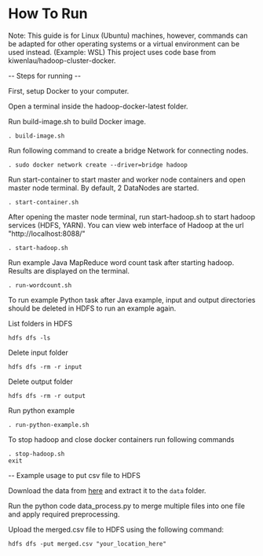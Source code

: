 # How To Run

Note: This guide is for Linux (Ubuntu) machines, however, commands can be adapted for other operating systems or a virtual environment can be used instead. (Example: WSL)
This project uses code base from kiwenlau/hadoop-cluster-docker.

-- Steps for running --

First, setup Docker to your computer.

Open a terminal inside the hadoop-docker-latest folder.

Run build-image.sh to build Docker image.
```
. build-image.sh
```

Run following command to create a bridge Network for connecting nodes.

```
. sudo docker network create --driver=bridge hadoop
```

Run start-container to start master and worker node containers and open master node terminal. By default, 2 DataNodes are started.

```
. start-container.sh
```

After opening the master node terminal, run start-hadoop.sh to start hadoop services (HDFS, YARN). You can view web interface of Hadoop at the url "http://localhost:8088/"

```
. start-hadoop.sh
```

Run example Java MapReduce word count task after starting hadoop. Results are displayed on the terminal.

```
. run-wordcount.sh
```

To run example Python task after Java example, input and output directories should be deleted in HDFS to run an example again.

List folders in HDFS
```
hdfs dfs -ls
```

Delete input folder
```
hdfs dfs -rm -r input 
```
Delete output folder
```
hdfs dfs -rm -r output 
```

Run python example
```
. run-python-example.sh
```

To stop hadoop and close docker containers run following commands
```
. stop-hadoop.sh
exit
```

-- Example usage to put csv file to HDFS

Download the data from [here](https://www.kaggle.com/datasets/mryanm/luflow-network-intrusion-detection-data-set/data) and extract it to the `data` folder.

Run the python code data_process.py to merge multiple files into one file and apply required preprocessing.

Upload the merged.csv file to HDFS using the following command:

```
hdfs dfs -put merged.csv "your_location_here"
```
